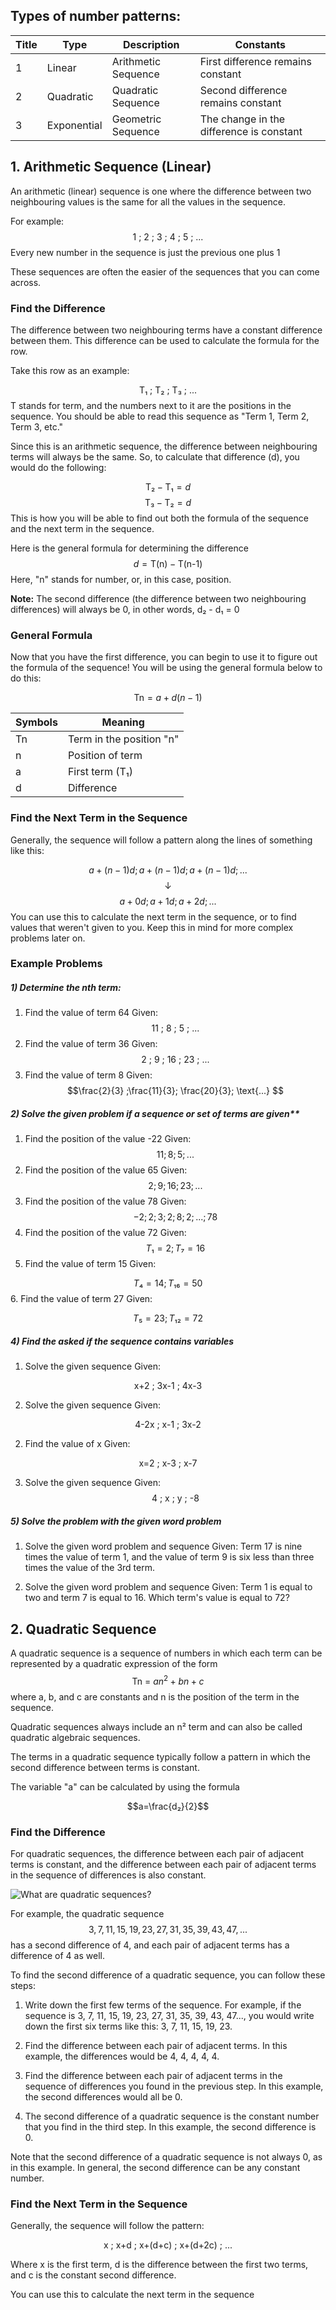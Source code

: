 ## Types of number patterns:

Title | Type | Description | Constants
--- | --- | --- | ---
1 | Linear | Arithmetic Sequence | First difference remains constant
2 | Quadratic | Quadratic Sequence | Second difference remains constant
3 | Exponential | Geometric Sequence | The change in the difference is constant

## 1. Arithmetic Sequence (Linear)

An arithmetic (linear) sequence is one where the difference between two neighbouring values is the same for all the values in the sequence.

For example:
$$\text{1 ; 2 ; 3 ; 4 ; 5 ; ...}$$
Every new number in the sequence is just the previous one plus 1

These sequences are often the easier of the sequences that you can come across. 

### Find the Difference

The difference between two neighbouring terms have a constant difference between them. This difference can be used to calculate the formula for the row.

Take this row as an example:

$$ \text{ T₁ ; T₂ ; T₃ ; ...}$$
T stands for term, and the numbers next to it are the positions in the sequence. You should be able to read this sequence as "Term 1, Term 2, Term 3, etc."

Since this is an arithmetic sequence, the difference between neighbouring terms will always be the same. So, to calculate that difference (d), you would do the following:

$$ \text{T₂} - \text{T₁} = d$$
$$ \text{T₃} - \text{T₂} = d$$
This is how you will be able to find out both the formula of the sequence and the next term in the sequence.

Here is the general formula for determining the difference
$$d=\text{T(n)} - \text{T(n-1)}$$
Here, "n" stands for number, or, in this case, position.

**Note:** The second difference (the difference between two neighbouring differences) will always be 0, in other words, d₂ - d₁ = 0

### General Formula

Now that you have the first difference, you can begin to use it to figure out the formula of the sequence! You will be using the general formula below to do this:

$$ \text{Tn} = a + d(n-1) $$

Symbols | Meaning
--- | ---
Tn | Term in the position "n"
n | Position of term
a | First term (T₁)
d | Difference

### Find the Next Term in the Sequence

Generally, the sequence will follow a pattern along the lines of something like this:

$$ a + (n-1)d ; a + (n-1)d ;  a + (n-1)d ;  ...$$$$ \text{↓}$$$$ a + 0d ; a + 1d ;  a + 2d ;  ...$$
You can use this to calculate the next term in the sequence, or to find values that weren't given to you. Keep this in mind for more complex problems later on. 

### Example Problems

##### 1) **Determine the nth term:**
1. Find the value of term 64
	Given:
$$ \text{11 ; 8 ; 5 ; ...} $$
2. Find the value of term 36
	Given:
$$ \text{2 ; 9 ; 16 ; 23 ; ...} $$
3. Find the value of term 8
	Given:
$$\frac{2}{3} ;\frac{11}{3}; \frac{20}{3}; \text{...} $$

##### 2) Solve the given problem if a sequence or set of terms are given**
1. Find the position of the value -22
	Given:
$$ 11 ; 8 ; 5 ; ... $$
2. Find the position of the value 65
	Given:
$$ 2 ; 9 ; 16 ; 23 ; ...$$
3. Find the position of the value 78
	Given:
$$ -2 ; 2 ; 3 ; 2 ; 8 ; 2 ; ... ; 78 $$
4. Find the position of the value 72
	Given:
$$ T₁ = 2 ; T₇ = 16 $$
5. Find the value of term 15
	Given: 

$$ T₄ = 14; T₁₆ = 50 $$
6. Find the value of term 27
	Given:

$$ T₅ = 23 ;T₁₂ = 72$$

##### 4) **Find the asked if the sequence contains variables**
1. Solve the given sequence
	Given:

$$ \text{x+2 ; 3x-1 ; 4x-3} $$

2. Solve the given sequence
	Given:

$$ \text{4-2x ; x-1 ; 3x-2} $$

2. Find the value of x
	Given:

$$ \text{x=2 ; x-3 ; x-7} $$

3. Solve the given sequence
	Given: 
$$ \text{ 4 ; x ; y ; -8 } $$

##### 5) Solve the problem with the given word problem
1. Solve the given word problem and sequence
	Given: Term 17 is nine times the value of term 1, and the value of term 9 is six less than three times the value of the 3rd term.

2. Solve the given word problem and sequence
	Given: Term 1 is equal to two and term 7 is equal to 16. Which term's value is equal to 72?

## 2. Quadratic Sequence

A quadratic sequence is a sequence of numbers in which each term can be represented by a quadratic expression of the form
$$ \text{Tn = } a n^2 + b n + c $$
where a, b, and c are constants and n is the position of the term in the sequence.

Quadratic sequences always include an n² term and can also be called quadratic algebraic sequences.

The terms in a quadratic sequence typically follow a pattern in which the second difference between terms is constant. 

The variable "a" can be calculated by using the formula

$$a=\frac{d₂}{2}$$

### Find the Difference

For quadratic sequences, the difference between each pair of adjacent terms is constant, and the difference between each pair of adjacent terms in the sequence of differences is also constant.

![What are quadratic sequences?](https://thirdspacelearning.com/wp-content/uploads/2021/07/Quadratic-Sequences-What-is-Card.png)

For example, the quadratic sequence
$$3, 7, 11, 15, 19, 23, 27, 31, 35, 39, 43, 47, ...$$
has a second difference of 4, and each pair of adjacent terms has a difference of 4 as well.

To find the second difference of a quadratic sequence, you can follow these steps:

1.  Write down the first few terms of the sequence. For example, if the sequence is 3, 7, 11, 15, 19, 23, 27, 31, 35, 39, 43, 47..., you would write down the first six terms like this: 3, 7, 11, 15, 19, 23.

2.  Find the difference between each pair of adjacent terms. In this example, the differences would be 4, 4, 4, 4, 4.

3.  Find the difference between each pair of adjacent terms in the sequence of differences you found in the previous step. In this example, the second differences would all be 0.

4.  The second difference of a quadratic sequence is the constant number that you find in the third step. In this example, the second difference is 0.

Note that the second difference of a quadratic sequence is not always 0, as in this example. In general, the second difference can be any constant number.

### Find the Next Term in the Sequence

Generally, the sequence will follow the pattern:

$$ \text{ x ; }\text{x+d ; } \text{x+(d+c) ; } \text{x+(d+2c) ; } ...$$

Where x is the first term, d is the difference between the first two terms, and c is the constant second difference.

You can use this to calculate the next term in the sequence

### 